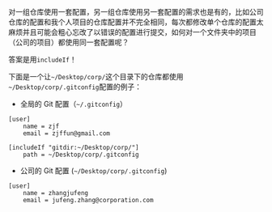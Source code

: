 对一组仓库使用一套配置，另一组仓库使用另一套配置的需求也是有的，比如公司仓库的配置和我个人项目的仓库配置并不完全相同，每次都修改单个仓库的配置太麻烦并且可能会粗心忘改了以错误的配置进行提交，如何对一个文件夹中的项目（公司的项目）都使用同一套配置呢？

答案是用`includeIf`！

下面是一个让`~/Desktop/corp/`这个目录下的仓库都使用`~/Desktop/corp/.gitconfig`配置的例子：

-   全局的 Git 配置（`~/.gitconfig`）

```text
[user]
	name = zjf
	email = zjffun@gmail.com

[includeIf "gitdir:~/Desktop/corp/"]
	path = ~/Desktop/corp/.gitconfig
```

-   公司的 Git 配置 (`~/Desktop/corp/.gitconfig`)

```text
[user]
	name = zhangjufeng
	email = jufeng.zhang@corporation.com
```
